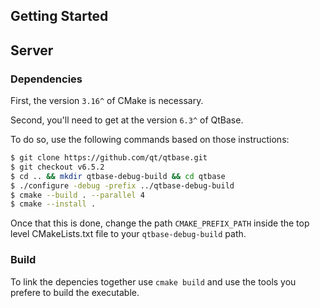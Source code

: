 ## Getting Started

## Server

### Dependencies

First, the version `3.16^` of CMake is necessary.

Second, you'll need to get at the version `6.3^` of QtBase.

To do so, use the following commands based on those <a src="`https://wiki.qt.io/Building_Qt_6_from_Git`">instructions</a>: 

```bash
$ git clone https://github.com/qt/qtbase.git
$ git checkout v6.5.2
$ cd .. && mkdir qtbase-debug-build && cd qtbase
$ ./configure -debug -prefix ../qtbase-debug-build
$ cmake --build . --parallel 4
$ cmake --install .
```

Once that this is done, change the path `CMAKE_PREFIX_PATH` inside the top level CMakeLists.txt file to your `qtbase-debug-build` path.

### Build

To link the depencies together use `cmake build` and use the tools you prefere to build the executable.
